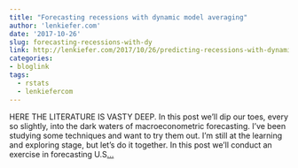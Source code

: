 ```yaml
---
title: "Forecasting recessions with dynamic model averaging"
author: 'lenkiefer.com'
date: '2017-10-26'
slug: forecasting-recessions-with-dy
link: http://lenkiefer.com/2017/10/26/predicting-recessions-with-dynamic-model-averaging/
categories:
- bloglink
tags:
  - rstats
  - lenkiefercom
---
```


HERE THE LITERATURE IS VASTY DEEP. In this post we’ll dip our toes, every so slightly, into the dark waters of macroeconometric forecasting. I’ve been studying some techniques and want to try them out. I’m still at the learning and exploring stage, but let’s do it together. In this post we’ll conduct an exercise in forecasting U.S[... <i class="fas fa-external-link-alt"></i>](http://lenkiefer.com/2017/10/26/predicting-recessions-with-dynamic-model-averaging/)

